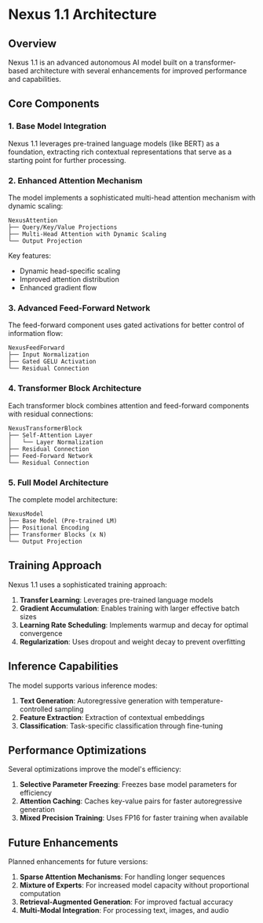 # Nexus 1.1 Architecture

## Overview

Nexus 1.1 is an advanced autonomous AI model built on a transformer-based architecture with several enhancements for improved performance and capabilities.

## Core Components

### 1. Base Model Integration

Nexus 1.1 leverages pre-trained language models (like BERT) as a foundation, extracting rich contextual representations that serve as a starting point for further processing.

### 2. Enhanced Attention Mechanism

The model implements a sophisticated multi-head attention mechanism with dynamic scaling:

```
NexusAttention
├── Query/Key/Value Projections
├── Multi-Head Attention with Dynamic Scaling
└── Output Projection
```

Key features:
- Dynamic head-specific scaling
- Improved attention distribution
- Enhanced gradient flow

### 3. Advanced Feed-Forward Network

The feed-forward component uses gated activations for better control of information flow:

```
NexusFeedForward
├── Input Normalization
├── Gated GELU Activation
└── Residual Connection
```

### 4. Transformer Block Architecture

Each transformer block combines attention and feed-forward components with residual connections:

```
NexusTransformerBlock
├── Self-Attention Layer
│   └── Layer Normalization
├── Residual Connection
├── Feed-Forward Network
└── Residual Connection
```

### 5. Full Model Architecture

The complete model architecture:

```
NexusModel
├── Base Model (Pre-trained LM)
├── Positional Encoding
├── Transformer Blocks (x N)
└── Output Projection
```

## Training Approach

Nexus 1.1 uses a sophisticated training approach:

1. **Transfer Learning**: Leverages pre-trained language models
2. **Gradient Accumulation**: Enables training with larger effective batch sizes
3. **Learning Rate Scheduling**: Implements warmup and decay for optimal convergence
4. **Regularization**: Uses dropout and weight decay to prevent overfitting

## Inference Capabilities

The model supports various inference modes:

1. **Text Generation**: Autoregressive generation with temperature-controlled sampling
2. **Feature Extraction**: Extraction of contextual embeddings
3. **Classification**: Task-specific classification through fine-tuning

## Performance Optimizations

Several optimizations improve the model's efficiency:

1. **Selective Parameter Freezing**: Freezes base model parameters for efficiency
2. **Attention Caching**: Caches key-value pairs for faster autoregressive generation
3. **Mixed Precision Training**: Uses FP16 for faster training when available

## Future Enhancements

Planned enhancements for future versions:

1. **Sparse Attention Mechanisms**: For handling longer sequences
2. **Mixture of Experts**: For increased model capacity without proportional computation
3. **Retrieval-Augmented Generation**: For improved factual accuracy
4. **Multi-Modal Integration**: For processing text, images, and audio